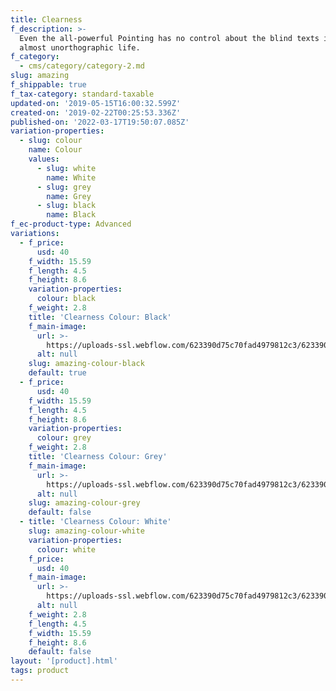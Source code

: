 ```yaml
---
title: Clearness
f_description: >-
  Even the all-powerful Pointing has no control about the blind texts it is an
  almost unorthographic life.
f_category:
  - cms/category/category-2.md
slug: amazing
f_shippable: true
f_tax-category: standard-taxable
updated-on: '2019-05-15T16:00:32.599Z'
created-on: '2019-02-22T00:25:53.336Z'
published-on: '2022-03-17T19:50:07.085Z'
variation-properties:
  - slug: colour
    name: Colour
    values:
      - slug: white
        name: White
      - slug: grey
        name: Grey
      - slug: black
        name: Black
f_ec-product-type: Advanced
variations:
  - f_price:
      usd: 40
    f_width: 15.59
    f_length: 4.5
    f_height: 8.6
    variation-properties:
      colour: black
    f_weight: 2.8
    title: 'Clearness Colour: Black'
    f_main-image:
      url: >-
        https://uploads-ssl.webflow.com/623390d75c70fad4979812c3/623390d75c70fa7cc3981340_store-item-2.jpg
      alt: null
    slug: amazing-colour-black
    default: true
  - f_price:
      usd: 40
    f_width: 15.59
    f_length: 4.5
    f_height: 8.6
    variation-properties:
      colour: grey
    f_weight: 2.8
    title: 'Clearness Colour: Grey'
    f_main-image:
      url: >-
        https://uploads-ssl.webflow.com/623390d75c70fad4979812c3/623390d75c70fa7cc3981340_store-item-2.jpg
      alt: null
    slug: amazing-colour-grey
    default: false
  - title: 'Clearness Colour: White'
    slug: amazing-colour-white
    variation-properties:
      colour: white
    f_price:
      usd: 40
    f_main-image:
      url: >-
        https://uploads-ssl.webflow.com/623390d75c70fad4979812c3/623390d75c70fa7cc3981340_store-item-2.jpg
      alt: null
    f_weight: 2.8
    f_length: 4.5
    f_width: 15.59
    f_height: 8.6
    default: false
layout: '[product].html'
tags: product
---
```



